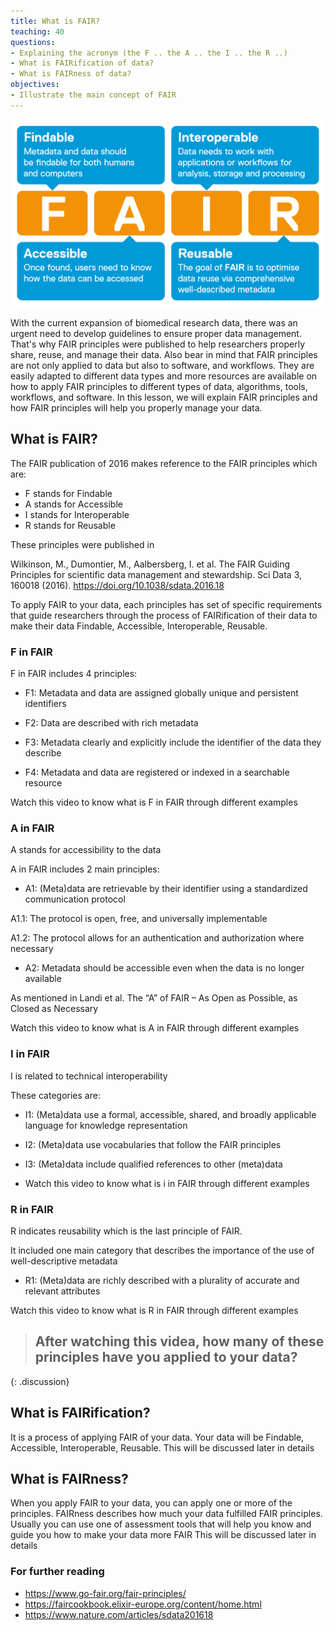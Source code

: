 ```yaml
---
title: What is FAIR?
teaching: 40
questions:
- Explaining the acronym (the F .. the A .. the I .. the R ..)
- What is FAIRification of data?
- What is FAIRness of data?
objectives:
- Illustrate the main concept of FAIR
---
```


![FAIR principles](/fig/FAIR.png)

With the current expansion of biomedical research data, there was an urgent need to develop guidelines to ensure proper data management. That's why FAIR principles were published to help researchers properly share, reuse, and manage their data. 
Also bear in mind that FAIR principles are not only applied to data but also to software, and workflows. They are easily adapted to different data types and more resources are available on how to apply FAIR principles to different types of data, algorithms, tools, workflows, and software. 
In this lesson, we will explain FAIR principles and how FAIR principles will help you properly manage your data.

## What is FAIR?
The FAIR publication of 2016 makes reference to the FAIR principles which are:
- F stands for Findable 
- A stands for Accessible 
- I stands for Interoperable 
- R stands for Reusable 

These principles were published in 

Wilkinson, M., Dumontier, M., Aalbersberg, I. et al. The FAIR Guiding Principles for scientific data management and stewardship. Sci Data 3, 160018 (2016). https://doi.org/10.1038/sdata.2016.18

To apply FAIR to your data, each principles has set of specific requirements that guide researchers through the process of FAIRification of their data to make their data Findable, Accessible, Interoperable, Reusable.

### F in FAIR 
F in FAIR includes 4 principles:

- F1: Metadata and data are assigned globally unique and persistent identifiers

- F2: Data are described with rich metadata

- F3: Metadata clearly and explicitly include the identifier of the data they describe

- F4: Metadata and data are registered or indexed in a searchable resource

Watch this video to know what is F in FAIR through different examples


### A in FAIR
A stands for accessibility to the data

A in FAIR includes 2 main principles:

- A1: (Meta)data are retrievable by their identifier using a standardized communication protocol

A1.1: The protocol is open, free, and universally implementable

A1.2: The protocol allows for an authentication and authorization where necessary

- A2: Metadata should be accessible even when the data is no longer available

As mentioned in Landi et al. The “A” of FAIR – As Open as Possible, as Closed as Necessary 

Watch this video to know what is A in FAIR through different examples

### I in FAIR
I is related to technical interoperability 

These categories are: 

-	I1: (Meta)data use a formal, accessible, shared, and broadly applicable language for knowledge representation

-	I2: (Meta)data use vocabularies that follow the FAIR principles

-	I3: (Meta)data include qualified references to other (meta)data

-	Watch this video to know what is i in FAIR through different examples

### R in FAIR
R indicates reusability which is the last principle of FAIR. 

It included one main category that describes the importance of the use of well-descriptive metadata

- R1: (Meta)data are richly described with a plurality of accurate and relevant attributes

Watch this video to know what is R in FAIR through different examples

> ## After watching this videa, how many of these principles have you applied to your data?
>
{: .discussion}

## What is FAIRification?
It is a process of applying FAIR of your data. Your data will be Findable, Accessible, Interoperable, Reusable.
This will be discussed later in details 

## What is FAIRness?
When you apply FAIR to your data, you can apply one or more of the principles. FAIRness describes how much your data fulfilled FAIR principles.
Usually you can use one of assessment tools that will help you know and guide you how to make your data more FAIR
This will be discussed later in details

### For further reading
- https://www.go-fair.org/fair-principles/
- https://faircookbook.elixir-europe.org/content/home.html
- https://www.nature.com/articles/sdata201618




